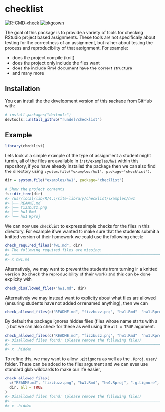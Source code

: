 
<!-- README.md is generated from README.Rmd. Please edit that file -->

# checklist

<!-- badges: [![R-CMD-check](https://github.com/rundel/checklist/workflows/R-CMD-check/badge.svg)](https://github.com/rundel/checklist/actions?query=workflow:%22R-CMD-check%22) [![pkgdown](https://github.com/rundel/checklist/workflows/pkgdown/badge.svg)](https://github.com/rundel/checklist/actions?query=workflow:%22pkgdown%22)


start -->

[![R-CMD-check](https://github.com/rundel/checklist/workflows/R-CMD-check/badge.svg)](https://github.com/rundel/checklist/actions?query=workflow:%22R-CMD-check%22)
[![pkgdown](https://github.com/rundel/checklist/workflows/pkgdown/badge.svg)](https://github.com/rundel/checklist/actions?query=workflow:%22pkgdown%22)
<!-- badges: end -->

The goal of this package is to provide a variety of tools for checking
RStudio project based assignments. These tools are not specifically
about testing for the correctness of an assignment, but rather about
testing the process and reproducibility of that assignment. For example:

-   does the project compile (knit)
-   does the project only include the files want
-   does the include Rmd document have the correct structure
-   and many more

## Installation

<!--
You can install the released version of checklist from [CRAN](https://CRAN.R-project.org) with:

``` r
install.packages("checklist")
```
-->

You can install the the development version of this package from
[GitHub](https://github.com/) with:

``` r
# install.packages("devtools")
devtools::install_github("rundel/checklist")
```

## Example

``` r
library(checklist)
```

Lets look at a simple example of the type of assignment a student might
turnin, all of the files are available in `inst/examples/hw1` within
this repository, if you have already installed the package then we can
also find the directory using
`system.file("examples/hw1", package="checklist")`.

``` r
dir = system.file("examples/hw1", package="checklist")

# Show the project contents
fs::dir_tree(dir)
#> /usr/local/lib/R/4.1/site-library/checklist/examples/hw1
#> ├── README.md
#> ├── fizzbuzz.png
#> ├── hw1.Rmd
#> └── hw1.Rproj
```

We can now use `checklist` to express simple checks for the files in
this directory. For example if we wanted to make sure that the students
submit a knitted version of their homework we could use the following
check:

``` r
check_required_files("hw1.md", dir)
#> The following required files are missing:
#> ────────────────────────────────────────────────────────────────────────────────
#> x hw1.md
```

Alternatively, we may want to prevent the students from turning in a
knitted version (to check the reproducibility of their work) and this
can be done explicity with

``` r
check_disallowed_files("hw1.md", dir)
```

Alternatively we may instead want to explicity about what files are
allowed (ensuring students have not added or renamed anything), then we
can

``` r
check_allowed_files(c("README.md", "fizzbuzz.png", "hw1.Rmd", "hw1.Rproj"), dir)
```

By default the package ignores hidden files (files whose name starts
with a `.`) but we can also check for these as well using the
`all = TRUE` argument.

``` r
check_allowed_files(c("README.md", "fizzbuzz.png", "hw1.Rmd", "hw1.Rproj"), dir, all = TRUE)
#> Disallowed files found: (please remove the following files)
#> ────────────────────────────────────────────────────────────────────────────────
#> x .hidden
```

To refine this, we may want to allow `.gitignore` as well as the
`.Rproj.user/` folder. These can be added to the files argument and we
can even use standard glob wildcards to make our life easier,

``` r
check_allowed_files(
  c("README.md", "fizzbuzz.png", "hw1.Rmd", "hw1.Rproj", ".gitignore", ".Rproj.user/*"), 
  dir, all = TRUE
)
#> Disallowed files found: (please remove the following files)
#> ────────────────────────────────────────────────────────────────────────────────
#> x .hidden
```
